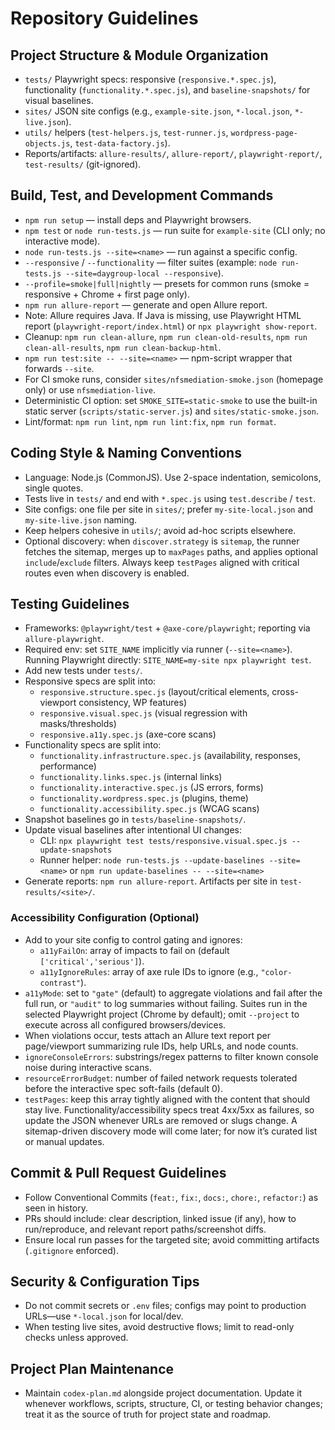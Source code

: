 # Repository Guidelines

## Project Structure & Module Organization
- `tests/` Playwright specs: responsive (`responsive.*.spec.js`), functionality (`functionality.*.spec.js`), and `baseline-snapshots/` for visual baselines.
- `sites/` JSON site configs (e.g., `example-site.json`, `*-local.json`, `*-live.json`).
- `utils/` helpers (`test-helpers.js`, `test-runner.js`, `wordpress-page-objects.js`, `test-data-factory.js`).
- Reports/artifacts: `allure-results/`, `allure-report/`, `playwright-report/`, `test-results/` (git-ignored).

## Build, Test, and Development Commands
- `npm run setup` — install deps and Playwright browsers.
- `npm test` or `node run-tests.js` — run suite for `example-site` (CLI only; no interactive mode).
- `node run-tests.js --site=<name>` — run against a specific config.
- `--responsive` / `--functionality` — filter suites (example: `node run-tests.js --site=daygroup-local --responsive`).
- `--profile=smoke|full|nightly` — presets for common runs (smoke = responsive + Chrome + first page only).
- `npm run allure-report` — generate and open Allure report.
- Note: Allure requires Java. If Java is missing, use Playwright HTML report (`playwright-report/index.html`) or `npx playwright show-report`.
- Cleanup: `npm run clean-allure`, `npm run clean-old-results`, `npm run clean-all-results`, `npm run clean-backup-html`.
- `npm run test:site -- --site=<name>` — npm-script wrapper that forwards `--site`.
- For CI smoke runs, consider `sites/nfsmediation-smoke.json` (homepage only) or use `nfsmediation-live`.
 - Deterministic CI option: set `SMOKE_SITE=static-smoke` to use the built-in static server (`scripts/static-server.js`) and `sites/static-smoke.json`.
 - Lint/format: `npm run lint`, `npm run lint:fix`, `npm run format`.

## Coding Style & Naming Conventions
- Language: Node.js (CommonJS). Use 2-space indentation, semicolons, single quotes.
- Tests live in `tests/` and end with `*.spec.js` using `test.describe` / `test`.
- Site configs: one file per site in `sites/`; prefer `my-site-local.json` and `my-site-live.json` naming.
- Keep helpers cohesive in `utils/`; avoid ad-hoc scripts elsewhere.
- Optional discovery: when `discover.strategy` is `sitemap`, the runner fetches the sitemap, merges up to `maxPages` paths, and applies optional `include`/`exclude` filters. Always keep `testPages` aligned with critical routes even when discovery is enabled.

## Testing Guidelines
- Frameworks: `@playwright/test` + `@axe-core/playwright`; reporting via `allure-playwright`.
- Required env: set `SITE_NAME` implicitly via runner (`--site=<name>`). Running Playwright directly: `SITE_NAME=my-site npx playwright test`.
- Add new tests under `tests/`.
- Responsive specs are split into:
  - `responsive.structure.spec.js` (layout/critical elements, cross-viewport consistency, WP features)
  - `responsive.visual.spec.js` (visual regression with masks/thresholds)
  - `responsive.a11y.spec.js` (axe-core scans)
- Functionality specs are split into:
  - `functionality.infrastructure.spec.js` (availability, responses, performance)
  - `functionality.links.spec.js` (internal links)
  - `functionality.interactive.spec.js` (JS errors, forms)
  - `functionality.wordpress.spec.js` (plugins, theme)
  - `functionality.accessibility.spec.js` (WCAG scans)
- Snapshot baselines go in `tests/baseline-snapshots/`.
- Update visual baselines after intentional UI changes:
  - CLI: `npx playwright test tests/responsive.visual.spec.js --update-snapshots`
  - Runner helper: `node run-tests.js --update-baselines --site=<name>` or `npm run update-baselines -- --site=<name>`
- Generate reports: `npm run allure-report`. Artifacts per site in `test-results/<site>/`.

### Accessibility Configuration (Optional)
- Add to your site config to control gating and ignores:
  - `a11yFailOn`: array of impacts to fail on (default `['critical','serious']`).
  - `a11yIgnoreRules`: array of axe rule IDs to ignore (e.g., `"color-contrast"`).
- `a11yMode`: set to `"gate"` (default) to aggregate violations and fail after the full run, or `"audit"` to log summaries without failing. Suites run in the selected Playwright project (Chrome by default); omit `--project` to execute across all configured browsers/devices.
- When violations occur, tests attach an Allure text report per page/viewport summarizing rule IDs, help URLs, and node counts.
- `ignoreConsoleErrors`: substrings/regex patterns to filter known console noise during interactive scans.
- `resourceErrorBudget`: number of failed network requests tolerated before the interactive spec soft-fails (default 0).
- `testPages`: keep this array tightly aligned with the content that should stay live. Functionality/accessibility specs treat 4xx/5xx as failures, so update the JSON whenever URLs are removed or slugs change. A sitemap-driven discovery mode will come later; for now it’s curated list or manual updates.

## Commit & Pull Request Guidelines
- Follow Conventional Commits (`feat:`, `fix:`, `docs:`, `chore:`, `refactor:`) as seen in history.
- PRs should include: clear description, linked issue (if any), how to run/reproduce, and relevant report paths/screenshot diffs.
- Ensure local run passes for the targeted site; avoid committing artifacts (`.gitignore` enforced).

## Security & Configuration Tips
- Do not commit secrets or `.env` files; configs may point to production URLs—use `*-local.json` for local/dev.
- When testing live sites, avoid destructive flows; limit to read-only checks unless approved.

## Project Plan Maintenance
- Maintain `codex-plan.md` alongside project documentation. Update it whenever workflows, scripts, structure, CI, or testing behavior changes; treat it as the source of truth for project state and roadmap.
